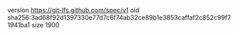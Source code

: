 version https://git-lfs.github.com/spec/v1
oid sha256:3ad68f92d1397330e77d7c6f74ab32ce89b1e3853caffaf2c852c99f71941ba1
size 1900
